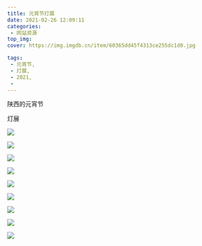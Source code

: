 ```yaml
---
title: 元宵节灯展
date: 2021-02-26 12:09:11
categories:  
 - 网站资源
top_img:
cover: https://img.imgdb.cn/item/60365dd45f4313ce255dc1d0.jpg

tags:  
 - 元宵节,
 - 灯展,
 - 2021,
 - 
---
```


陕西的元宵节

灯展

![](https://img.imgdb.cn/item/60365d7b5f4313ce255d09dd.jpg)

![](https://img.imgdb.cn/item/60365d7b5f4313ce255d09ef.jpg)

![](https://img.imgdb.cn/item/60365d7c5f4313ce255d0a0a.jpg)

![](https://img.imgdb.cn/item/60365d7c5f4313ce255d0a2b.jpg)

![](https://img.imgdb.cn/item/60365db45f4313ce255d8166.jpg)

![](https://img.imgdb.cn/item/60365db45f4313ce255d81ad.jpg)

![](https://img.imgdb.cn/item/60365db45f4313ce255d81e2.gif)

![](https://img.imgdb.cn/item/60365db45f4313ce255d8229.jpg)

![](https://img.imgdb.cn/item/60365db45f4313ce255d825a.jpg)
